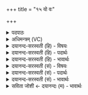+++
title = "१५ यो वः"

+++
<details><summary>पदपाठः</summary>

यः। वः॒। शि॒वत॑म॒ इति॑ शि॒वऽत॑मः। रसः॑। तस्य॑। भा॒ज॒य॒त॒। इ॒ह। नः॒। उ॒श॒तीरिवेत्यु॑श॒तीःऽइ॑व। मा॒तरः॑। १५।
</details>

<details><summary>अधिमन्त्रम् (VC)</summary>

- आपो देवताः
- सिन्धुद्वीप ऋषिः
- गायत्री
- षड्जः
</details>

<details><summary>दयानन्द-सरस्वती (हि) - विषयः</summary>

फिर उसी विषय को अगले मन्त्र में कहा है ॥
</details>

<details><summary>दयानन्द-सरस्वती (हि) - पदार्थः</summary>

पदार्थान्वयभाषाः -  हे श्रेष्ठ स्त्रियो ! (यः) जो (वः) तुम्हारा (शिवतमः) अतिशय कल्याणकारी (रसः) आनन्दवर्द्धक स्नेहरूप रस है (तस्य) उसका (इह) इस जगत् में (नः) हमको (उशतीरिव, मातरः) पुत्रों की कामना करनेवाली माताओं के तुल्य (भाजयत) सेवा कराओ ॥१५ ॥
</details>

<details><summary>दयानन्द-सरस्वती (हि) - भावार्थः</summary>

भावार्थभाषाः -  इस मन्त्र में उपमालङ्कार है। जो होम आदि से जल शुद्ध किये जावें तो ये माता जैसे सन्तानों वा पतिव्रता स्त्रियाँ अपने पतियों को सुखी करती हैं, वैसे सब प्राणियों को सुखी करते हैं ॥१५ ॥
</details>

<details><summary>दयानन्द-सरस्वती (सं) - विषयः</summary>

पुनस्तमेव विषयमाह ॥
</details>

<details><summary>दयानन्द-सरस्वती (सं) - पदार्थः</summary>

पदार्थान्वयभाषाः -  हे सत्स्त्रियो ! यो वः शिवतमो रसोऽस्ति तस्येह नो मातरः पुत्रानुशतीरिव भाजयत ॥१५ ॥
</details>

<details><summary>दयानन्द-सरस्वती (सं) - भावार्थः</summary>

भावार्थभाषाः -  यदि होमादिनाऽऽपः शुद्धाः क्रियेरँस्तर्ह्येता मातरोऽपत्यानीव पतिव्रता पतीनिव सर्वान् प्राणिनस्सुखयन्ति ॥१५ ॥
</details>

<details><summary>सविता जोशी ← दयानन्दः (म) - भावार्थः</summary>

भावार्थभाषाः -  या मंत्रात उपमालंकार आहे. जसे माता आपल्या संतानांना किंवा पतिव्रता स्रिया आपल्या पतींना सुखी करतात तसे जे लोक होम वगैरे करून जलशुद्धी करतात ते सर्व प्राण्यांना सुखी करतात.
</details>
